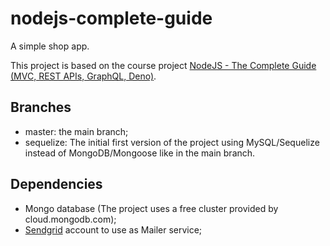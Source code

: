 # nodejs-complete-guide

A simple shop app.

This project is based on the course project [NodeJS - The Complete Guide (MVC, REST APIs, GraphQL, Deno)](https://www.udemy.com/course/nodejs-the-complete-guide/).

## Branches

- master: the main branch;
- sequelize: The initial first version of the project using MySQL/Sequelize instead of MongoDB/Mongoose like in the main branch.

## Dependencies

- Mongo database (The project uses a free cluster provided by cloud.mongodb.com);
- [Sendgrid](https://sendgrid.com/) account to use as Mailer service;